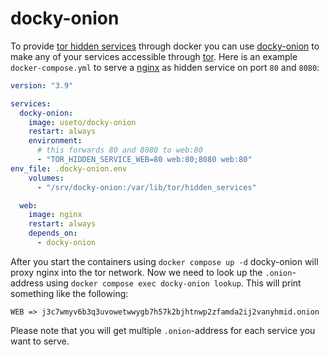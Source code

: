 # docky-onion

To provide [tor hidden services](https://2019.www.torproject.org/docs/onion-services) through docker you can 
use [docky-onion](https://github.com/use-to/docky-onion) to make any of your services accessible through 
[tor](https://www.torproject.org/). Here is an example `docker-compose.yml` to serve a [nginx](https://www.nginx.com/) 
as hidden service on port `80` and `8080`:

```yaml
version: "3.9"

services:
  docky-onion:
    image: useto/docky-onion
    restart: always
    environment:
      # this forwards 80 and 8080 to web:80
      - "TOR_HIDDEN_SERVICE_WEB=80 web:80;8080 web:80"
env_file: .docky-onion.env
    volumes:
      - "/srv/docky-onion:/var/lib/tor/hidden_services"

  web:
    image: nginx
    restart: always
    depends_on:
      - docky-onion
```

After you start the containers using `docker compose up -d` docky-onion will proxy nginx into the tor network. 
Now we need to look up the `.onion`-address using `docker compose exec docky-onion lookup`.
This will print something like the following:
```
WEB => j3c7wmyv6b3q3uvowetwwygb7h57k2bjhtnwp2zfamda2ij2vanyhmid.onion
```

Please note that you will get multiple `.onion`-address for each service you want to serve.
